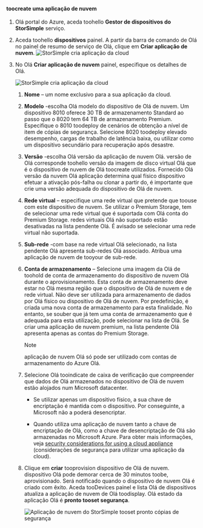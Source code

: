 #### <a name="toocreate-a-cloud-appliance"></a>toocreate uma aplicação de nuvem

1. Olá portal do Azure, aceda toohello **Gestor de dispositivos do StorSimple** serviço.
2. Aceda toohello **dispositivos** painel. A partir da barra de comando de Olá no painel de resumo de serviço de Olá, clique em **Criar aplicação de nuvem**.
    ![StorSimple cria aplicação da cloud](./media/storsimple-8000-create-cloud-appliance-u2/sca-create1.png)
3. No Olá **Criar aplicação de nuvem** painel, especifique os detalhes de Olá.
   
    ![StorSimple cria aplicação da cloud](./media/storsimple-8000-create-cloud-appliance-u2/sca-create2m.png)
   
   1. **Nome** – um nome exclusivo para a sua aplicação da cloud.
   2. **Modelo** -escolha Olá modelo do dispositivo de Olá de nuvem. Um dispositivo 8010 oferece 30 TB de armazenamento Standard ao passo que o 8020 tem 64 TB de armazenamento Premium. Especifique o 8010 toodeploy de cenários de obtenção a nível de item de cópias de segurança. Selecione 8020 toodeploy elevado desempenho, cargas de trabalho de latência baixa, ou utilizar como um dispositivo secundário para recuperação após desastre.
   3. **Versão** -escolha Olá versão da aplicação de nuvem Olá. versão de Olá corresponde toohello versão da imagem de disco virtual Olá que é o dispositivo de nuvem de Olá toocreate utilizados. Fornecido Olá versão da nuvem Olá aplicação determina qual físico dispositivo efetuar a ativação pós-falha ou clonar a partir do, é importante que crie uma versão adequada do dispositivo de Olá de nuvem.
   4. **Rede virtual** – especifique uma rede virtual que pretende que toouse com este dispositivo de nuvem. Se utilizar o Premium Storage, tem de selecionar uma rede virtual que é suportada com Olá conta do Premium Storage. redes virtuais Olá não suportado estão desativadas na lista pendente Olá. É avisado se selecionar uma rede virtual não suportada.
   5. **Sub-rede** -com base na rede virtual Olá selecionado, na lista pendente Olá apresenta sub-redes Olá associado. Atribua uma aplicação de nuvem de tooyour de sub-rede.
   6. **Conta de armazenamento** – Selecione uma imagem da Olá de toohold de conta de armazenamento do dispositivo de nuvem Olá durante o aprovisionamento. Esta conta de armazenamento deve estar no Olá mesma região que o dispositivo de Olá de nuvem e de rede virtual. Não deve ser utilizada para armazenamento de dados por Olá físico ou dispositivo de Olá de nuvem. Por predefinição, é criada uma nova conta de armazenamento para esta finalidade. No entanto, se souber que já tem uma conta de armazenamento que é adequada para esta utilização, pode selecionar na lista de Olá. Se criar uma aplicação de nuvem premium, na lista pendente Olá apresenta apenas as contas do Premium Storage.
      
      > [!NOTE]
      > aplicação de nuvem Olá só pode ser utilizado com contas de armazenamento do Azure Olá.
    
   7. Selecione Olá tooindicate de caixa de verificação que compreender que dados de Olá armazenados no dispositivo de Olá de nuvem estão alojados num Microsoft datacenter.
       * Se utilizar apenas um dispositivo físico, a sua chave de encriptação é mantida com o dispositivo. Por conseguinte, a Microsoft não a poderá desencriptar.

       * Quando utiliza uma aplicação de nuvem tanto a chave de encriptação de Olá, como a chave de desencriptação de Olá são armazenadas no Microsoft Azure. Para obter mais informações, veja [security considerations for using a cloud appliance](../articles/storsimple/storsimple-security.md#storsimple-virtual-device-security) (considerações de segurança para utilizar uma aplicação da cloud).
   8. Clique em **criar** tooprovision dispositivo de Olá de nuvem. dispositivo Olá pode demorar cerca de 30 minutos toobe, aprovisionado. Será notificado quando o dispositivo de nuvem Olá é criado com êxito. Aceda tooDevices painel e lista Olá de dispositivos atualiza a aplicação de nuvem de Olá toodisplay. Olá estado da aplicação Olá é **pronto tooset segurança**.
      
      ![Aplicação de nuvem do StorSimple tooset pronto cópias de segurança](./media/storsimple-8000-create-cloud-appliance-u2/sca-create3.png)

